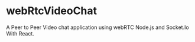 # webRtcVideoChat
A Peer to Peer Video chat application using webRTC Node.js and Socket.Io With React.
